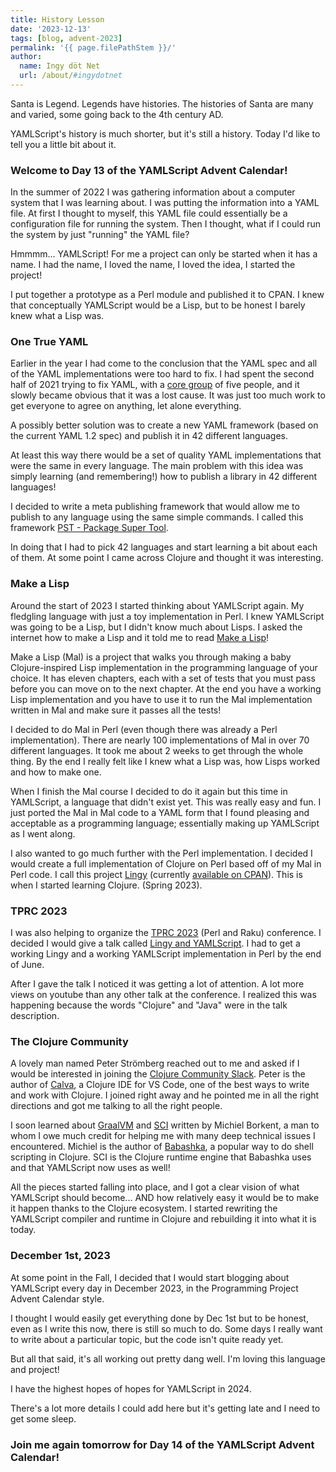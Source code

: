 ```yaml
---
title: History Lesson
date: '2023-12-13'
tags: [blog, advent-2023]
permalink: '{{ page.filePathStem }}/'
author:
  name: Ingy döt Net
  url: /about/#ingydotnet
---
```


Santa is Legend.
Legends have histories.
The histories of Santa are many and varied, some going back to the 4th century
AD.

YAMLScript's history is much shorter, but it's still a history.
Today I'd like to tell you a little bit about it.


### Welcome to Day 13 of the YAMLScript Advent Calendar!

In the summer of 2022 I was gathering information about a computer system that I
was learning about.
I was putting the information into a YAML file.
At first I thought to myself, this YAML file could essentially be a
configuration file for running the system.
Then I thought, what if I could run the system by just "running" the YAML file?

Hmmmm... YAMLScript!
For me a project can only be started when it has a name.
I had the name, I loved the name, I loved the idea, I started the project!

I put together a prototype as a Perl module and published it to CPAN.
I knew that conceptually YAMLScript would be a Lisp, but to be honest I barely
knew what a Lisp was.


### One True YAML

Earlier in the year I had come to the conclusion that the YAML spec and all of
the YAML implementations were too hard to fix.
I had spent the second half of 2021 trying to fix YAML, with a [core group](
https://yaml.org/spec/1.2.2/ext/team/) of five people, and it slowly became
obvious that it was a lost cause.
It was just too much work to get everyone to agree on anything, let alone
everything.

A possibly better solution was to create a new YAML framework (based on the
current YAML 1.2 spec) and publish it in 42 different languages.

At least this way there would be a set of quality YAML implementations that were
the same in every language.
The main problem with this idea was simply learning (and remembering!) how to
publish a library in 42 different languages!

I decided to write a meta publishing framework that would allow me to publish
to any language using the same simple commands.
I called this framework [PST - Package Super Tool](
https://github.com/ingydotnet/pst).

In doing that I had to pick 42 languages and start learning a bit about each of
them.
At some point I came across Clojure and thought it was interesting.


### Make a Lisp

Around the start of 2023 I started thinking about YAMLScript again.
My fledgling language with just a toy implementation in Perl.
I knew YAMLScript was going to be a Lisp, but I didn't know much about Lisps.
I asked the internet how to make a Lisp and it told me to read [Make a Lisp](
https://github.com/kanaka/mal/blob/master/process/guide.md)!

Make a Lisp (Mal) is a project that walks you through making a baby
Clojure-inspired Lisp implementation in the programming language of your choice.
It has eleven chapters, each with a set of tests that you must pass before you
can move on to the next chapter.
At the end you have a working Lisp implementation and you have to use it to run
the Mal implementation written in Mal and make sure it passes all the tests!

I decided to do Mal in Perl (even though there was already a Perl
implementation).
There are nearly 100 implementations of Mal in over 70 different languages.
It took me about 2 weeks to get through the whole thing.
By the end I really felt like I knew what a Lisp was, how Lisps worked and how
to make one.

When I finish the Mal course I decided to do it again but this time in
YAMLScript, a language that didn't exist yet.
This was really easy and fun.
I just ported the Mal in Mal code to a YAML form that I found pleasing and
acceptable as a programming language; essentially making up YAMLScript as I went
along.

I also wanted to go much further with the Perl implementation.
I decided I would create a full implementation of Clojure on Perl based off of
my Mal in Perl code.
I call this project [Lingy](https://github.com/lingy-lang/lingy) (currently
[available on CPAN](https://metacpan.org/dist/Lingy)).
This is when I started learning Clojure. (Spring 2023).


### TPRC 2023

I was also helping to organize the [TPRC 2023](tprc.to) (Perl and Raku)
conference.
I decided I would give a talk called [Lingy and YAMLScript](
https://www.youtube.com/watch?v=9OcFh-HaCyI).
I had to get a working Lingy and a working YAMLScript implementation in Perl by
the end of June.

After I gave the talk I noticed it was getting a lot of attention.
A lot more views on youtube than any other talk at the conference.
I realized this was happening because the words "Clojure" and "Java" were in the
talk description.


### The Clojure Community

A lovely man named Peter Strömberg reached out to me and asked if I would be
interested in joining the [Clojure Community Slack](
https://clojurians.slack.com/).
Peter is the author of [Calva](https://calva.io/), a Clojure IDE for VS Code,
one of the best ways to write and work with Clojure.
I joined right away and he pointed me in all the right directions and got me
talking to all the right people.

I soon learned about [GraalVM](https://www.graalvm.org/) and [SCI](
https://github.com/babashka/sci) written by Michiel Borkent, a man to whom I owe
much credit for helping me with many deep technical issues I encountered.
Michiel is the author of [Babashka](https://babashka.org/), a popular way to do
shell scripting in Clojure.
SCI is the Clojure runtime engine that Babashka uses and that YAMLScript now
uses as well!

All the pieces started falling into place, and I got a clear vision of what
YAMLScript should become... AND how relatively easy it would be to make it
happen thanks to the Clojure ecosystem.
I started rewriting the YAMLScript compiler and runtime in Clojure and
rebuilding it into what it is today.


### December 1st, 2023

At some point in the Fall, I decided that I would start blogging about
YAMLScript every day in December 2023, in the Programming Project Advent
Calendar style.

I thought I would easily get everything done by Dec 1st but to be honest, even
as I write this now, there is still so much to do.
Some days I really want to write about a particular topic, but the code isn't
quite ready yet.

But all that said, it's all working out pretty dang well.
I'm loving this language and project!

I have the highest hopes of hopes for YAMLScript in 2024.

There's a lot more details I could add here but it's getting late and I need to
get some sleep.


### Join me again tomorrow for Day 14 of the YAMLScript Advent Calendar!
